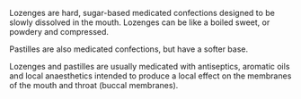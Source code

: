 Lozenges are hard, sugar-based medicated confections designed to be slowly dissolved in the mouth. Lozenges can be like a boiled sweet, or powdery and compressed.

Pastilles are also medicated confections, but have a softer base.

Lozenges and pastilles are usually medicated with antiseptics, aromatic oils and local anaesthetics intended to produce a local effect on the membranes of the mouth and throat (buccal membranes).
